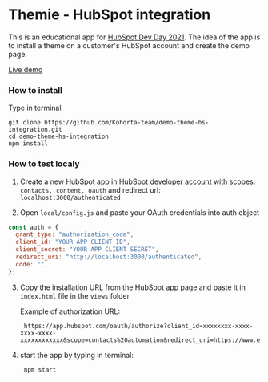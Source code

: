 # Themie - HubSpot integration

This is an educational app for [HubSpot Dev Day 2021](https://events.hubspot.com/events/details/hubspot-hubspot-global-presents-developer-day-2021/). The idea of the app is to install a theme on a customer's HubSpot account and create the demo page. 

[Live demo](https://theme-hs.web.app/)

### How to install

Type in terminal
    
    git clone https://github.com/Kohorta-team/demo-theme-hs-integration.git
    cd demo-theme-hs-integration
    npm install

### How to test localy

1) Create a new HubSpot app in [HubSpot developer account](https://app.hubspot.com/signup/developers) with scopes: `contacts, content, oauth` and redirect url: `localhost:3000/authenticated`

2) Open `local/config.js` and paste your OAuth credentials into auth object

```javascript
const auth = {
  grant_type: "authorization_code",
  client_id: "YOUR APP CLIENT ID",
  client_secret: "YOUR APP CLIENT SECRET",
  redirect_uri: "http://localhost:3000/authenticated",
  code: "",
}; 
```

3) Copy the installation URL from the HubSpot app page and paste it in `index.html` file in the `views` folder

    Example of authorization URL:
  
        https://app.hubspot.com/oauth/authorize?client_id=xxxxxxxx-xxxx-xxxx-xxxx-xxxxxxxxxxxx&scope=contacts%20automation&redirect_uri=https://www.example.com/

4) start the app by typing in terminal:

        npm start
